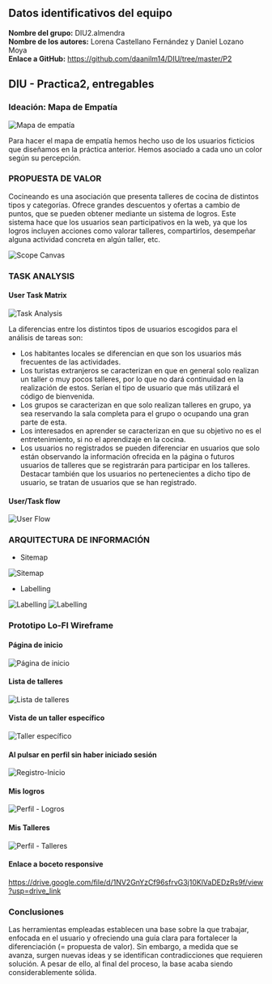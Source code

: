 ## Datos identificativos del equipo
**Nombre del grupo:** DIU2.almendra<br>
**Nombre de los autores:** Lorena Castellano Fernández y Daniel Lozano Moya<br>
**Enlace a GitHub:** https://github.com/daanilm14/DIU/tree/master/P2

## DIU - Practica2, entregables

### Ideación: Mapa de Empatía
![Mapa de empatía](MapaEmpatia.png)

Para hacer el mapa de empatía hemos hecho uso de los usuarios ficticios que diseñamos en la práctica anterior. Hemos asociado a cada uno
un color según su percepción.

### PROPUESTA DE VALOR
Cocineando es una asociación que presenta talleres de cocina de distintos tipos y categorías. Ofrece grandes descuentos y ofertas a cambio
de puntos, que se pueden obtener mediante un sistema de logros. Este sistema hace que los usuarios sean participativos en la web, ya que
los logros incluyen acciones como valorar talleres, compartirlos, desempeñar alguna actividad concreta en algún taller, etc.

![Scope Canvas](ScopeCanvas.png)


### TASK ANALYSIS

#### User Task Matrix 
![Task Analysis](TaskAnalysis.png)

La diferencias entre los distintos tipos de usuarios escogidos para el análisis de tareas son:
- Los habitantes locales se diferencian en que son los usuarios más frecuentes de las actividades.
- Los turistas extranjeros se caracterizan en que en general solo realizan un taller o muy pocos talleres, por lo que no dará continuidad en la realización de estos. Serían el tipo de usuario que más utilizará el código de bienvenida.
- Los grupos se caracterizan en que solo realizan talleres en grupo, ya sea reservando la sala completa para el grupo o ocupando una gran parte de esta.
- Los interesados en aprender se caracterizan en que su objetivo no es el entretenimiento, si no el aprendizaje en la cocina.
- Los usuarios no registrados se pueden diferenciar en usuarios que solo están observando la información ofrecida en la página o futuros usuarios de talleres que se registrarán para participar en los talleres. Destacar también que los usuarios no pertenecientes a dicho tipo de usuario, se tratan de usuarios que se han registrado.

#### User/Task flow
![User Flow](UserFlow.png)


### ARQUITECTURA DE INFORMACIÓN

* Sitemap

![Sitemap](SiteMap.png)

* Labelling

![Labelling](Labelling-1.png)
![Labelling](Labelling-2.png)


### Prototipo Lo-FI Wireframe 

#### Página de inicio
![Página de inicio](imgsbocetos/Inicio.png)

#### Lista de talleres
![Lista de talleres](imgsbocetos/ListaTalleres.png)

#### Vista de un taller específico
![Taller específico](imgsbocetos/TallerConcreto.png)

#### Al pulsar en perfil sin haber iniciado sesión
![Registro-Inicio](imgsbocetos/Registrarse-IniciarSesion.png)

#### Mis logros
![Perfil - Logros](imgsbocetos/MisLogros.png)

#### Mis Talleres
![Perfil - Talleres](imgsbocetos/MisTalleres.png)

#### Enlace a boceto responsive
https://drive.google.com/file/d/1NV2GnYzCf96sfrvG3j10KlVaDEDzRs9f/view?usp=drive_link

### Conclusiones  
Las herramientas empleadas establecen una base sobre la que trabajar, enfocada en el usuario y ofreciendo una guía clara para fortalecer la diferenciación (= propuesta de valor). Sin embargo, a medida que se avanza, surgen nuevas ideas y se identifican contradicciones que requieren solución. A pesar de ello, al final del proceso, la base acaba siendo considerablemente sólida.
